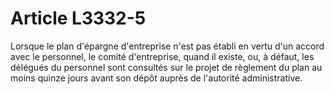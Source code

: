 # Article L3332-5

Lorsque le plan d'épargne d'entreprise n'est pas établi en vertu d'un accord avec le personnel, le comité d'entreprise, quand il existe, ou, à défaut, les délégués du personnel sont consultés sur le projet de règlement du plan au moins quinze jours avant son dépôt auprès de l'autorité administrative.
